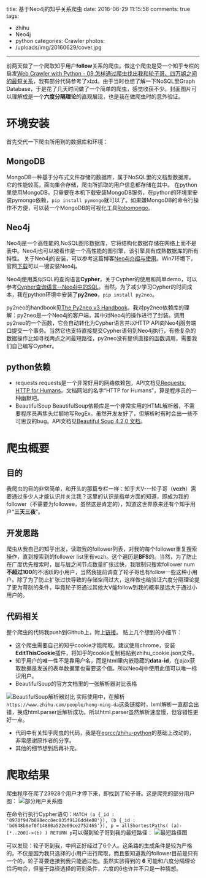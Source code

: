 title: 基于Neo4j的知乎关系爬虫
date: 2016-06-29 11:15:56
comments: true
tags: 
 - zhihu
 - Neo4j
 - python
categories: Crawler
photos: 
 - /uploads/img/20160629/cover.jpg
---
前两天做了一个爬取知乎用户**follow**关系的爬虫。做这个爬虫是受一个知乎专栏的启发[Web Crawler with Python - 09.怎样通过爬虫找出我和轮子哥、四万姐之间的最短关系](https://zhuanlan.zhihu.com/p/20546546)，我有部分代码参考了xlzd。由于当时也想了解一下NoSQL里Graph Database，于是花了几天时间做了一个简单的爬虫，感觉收获不少。封面图片可以理解成是一个**六度分隔理论**的直观展现，也是我在做爬虫时的意外验证。
# 环境安装

首先交代一下爬虫所用到的数据库和环境：
## MongoDB
MongoDB一种基于分布式文件存储的数据库，属于NoSQL里的文档型数据库。它的性能较高，面向集合存储，爬虫所抓取的用户信息都存储在其中。
在python里使用MongoDB，只需要在本机下载安装MongoDB服务，在python的环境里安装pymongo依赖，`pip install pymongo`就可以了。如果嫌MongoDB的命令行操作不方便，可以装一个MongoDB的可视化工具[Robomongo](https://robomongo.org/)。

## Neo4j
Neo4j是一个高性能的,NoSQL图形数据库，它将结构化数据存储在网络上而不是表中。Neo4j也可以被看作是一个高性能的图引擎，该引擎具有成熟数据库的所有特性。
关于Neo4j的安装，可以参考这篇博客[Neo4j介绍与使用](http://blog.csdn.net/dyllove98/article/details/8635965)。Win7环境下，官网[下载](https://neo4j.com/download/)可以一键安装Neo4j。

Neo4j使用类似SQL的查询语言**Cypher**，关于Cypher的使用和简单demo，可以参考[Cypher查询语言--Neo4j中的SQL](http://www.uml.org.cn/sjjm/201203063.asp)。当然，为了减少学习Cypher的时间成本，我在python环境中安装了**py2neo**，`pip install py2neo`。

py2neo的handbook见[The Py2neo v3 Handbook](http://py2neo.org/v3/)。我对py2neo依赖库的理解：py2neo是一个Neo4j的客户端，其中对Neo4j的操作进行了封装。调用py2neo的一个函数，它会自动转化为Cypher语言并以HTTP API向Neo4j服务端口提交一个事务。当然它也支持直接提交Cypher语句到Neo4j执行，有些复杂的数据操作比如寻找两点之间最短路径，py2neo没有提供直接的函数调用，需要我们自己编写Cypher。

## python依赖
* requests
requests是一个非常好用的网络依赖包，API文档见[Requests: HTTP for Humans](http://www.python-requests.org/en/master/)。文档网站的名字“HTTP for Humans”，算是程序员的一种幽默吧。
* BeautifulSoup
BeautifulSoup依赖库是一个非常实用的HTML解析器，不需要程序员再焦头烂额地写RegEx。虽然开发友好了，但解析时有时会出一些不可思议的bug。API文档见[Beautiful Soup 4.2.0 文档](https://www.crummy.com/software/BeautifulSoup/bs4/doc.zh/)。

# 爬虫概要
## 目的
我爬虫的目的非常简单，和开头的那篇专栏一样：知乎大V---轮子哥（**vczh**）需要通过多少人才能认识并关注我？这里的认识是指单方面的知道，即成为我的follower（不需要为followee，虽然这是肯定的），知道这世界原来还有个知乎用户“**三天三夜**”。
## 开发思路
爬虫从我自己的知乎出发，读取我的follower列表，对我的每个follower重复搜索操作，直到搜索到的follower list里有vczh。这个遍历是**BFS**的。当然，为了防止在广度优先搜索时，层与层之间节点数量扩张过快，我限制只搜索follower num**不超过100**的不活跃的小用户，当然我提前调查了轮子哥也有follow一些这种小用户。除了为了防止扩张过快导致的存储空间过大，这样做也给验证六度分隔理论提了更为苛刻的条件，毕竟轮子哥通过其他大V能follow到我的概率是远大于通过小用户的。
## 代码相关
整个爬虫的代码我push到Github上，附上[链接](https://github.com/tripleday/zhihu_link)。
贴上几个想到的小细节：
* 这个爬虫需要自己的知乎cookie才能爬取。建议使用chrome，安装**EditThisCookie**插件，将知乎的cookie复制粘贴到zhihu_cookie.json文件。
* 知乎用户的唯一性不是靠用户名，而是html里内嵌隐藏的**data-id**，在ajax获取数据是发送的表单数据里也需要这个值。所以Neo4j中使用此值可以唯一标识用户。
* BeautifulSoup的官方文档里的一张解析器对比表格

![BeautifulSoup解析器对比](/uploads/img/20160629/bs.png)
实际使用中，在解析`https://www.zhihu.com/people/hong-ming-da`这条链接时，lxml解析一直都会出错，换成html.parser后解析成功。所以html.parser虽然解析速度慢，但容错性更好一点。
* 代码中有关知乎爬虫的代码，我是在[egrcc/zhihu-python](https://github.com/egrcc/zhihu-python)的基础上改动的，非常感谢原作者的分享。
* 其他的细节想到后再补充。

# 爬取结果

爬虫程序在爬了23928个用户才停下来，即找到了轮子哥。这是爬完的部分用户图：
![部分用户关系图](/uploads/img/20160629/whole.png)

在命令行执行Cypher语句：`MATCH (a {_id : '0970f947b898ecc0ec035f9126dd4e08'}), (b {_id : 'bd648b6ef0f14880a522e09ce2752465'}), p = allShortestPaths( (a)-[*..200]->(b) ) RETURN p`可以得到轮子哥到我的最短路径：
![最短路径图](/uploads/img/20160629/shortestpath.png)

可以发现：轮子哥到我，中间正好经过了6个人。这条路的生成条件是较为严格的。不仅是因为我只选择的小用户进行爬取，而且要知道我的follower目前是只有一个的，轮子哥要连接到我只能通过他。虽然实验得到的 **6** 可能和六度分隔理论恰巧吻合，但鉴于路径选择的苛刻条件，六度的6也许并不只是一种猜想。
